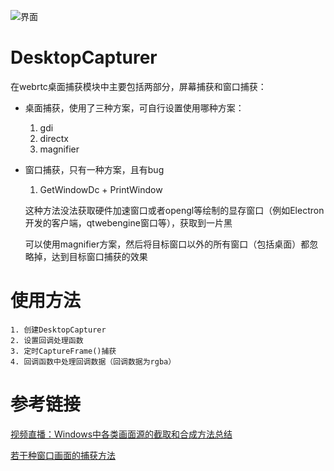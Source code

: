 [DesktopCapturer-image]: https://raw.githubusercontent.com/barry-ran/learn_webrtc/master/examples/DesktopCapturer/screenshot/main.png

![界面][DesktopCapturer-image]

# DesktopCapturer
在webrtc桌面捕获模块中主要包括两部分，屏幕捕获和窗口捕获：

- 桌面捕获，使用了三种方案，可自行设置使用哪种方案：
    1. gdi
    2. directx
    3. magnifier
- 窗口捕获，只有一种方案，且有bug
    1. GetWindowDc + PrintWindow

    这种方法没法获取硬件加速窗口或者opengl等绘制的显存窗口（例如Electron开发的客户端，qtwebengine窗口等），获取到一片黑
    
    可以使用magnifier方案，然后将目标窗口以外的所有窗口（包括桌面）都忽略掉，达到目标窗口捕获的效果

# 使用方法
    1. 创建DesktopCapturer
    2. 设置回调处理函数
    3. 定时CaptureFrame()捕获
    4. 回调函数中处理回调数据（回调数据为rgba）

# 参考链接
[视频直播：Windows中各类画面源的截取和合成方法总结](https://www.jianshu.com/p/0bbb9c4be735)

[若干种窗口画面的捕获方法](https://blog.csdn.net/felicityWSH/article/details/62218390)
